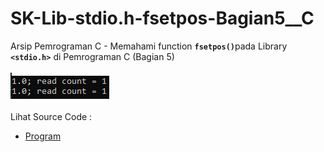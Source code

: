# SK-Lib-stdio.h-fsetpos-Bagian5__C
Arsip Pemrograman C - Memahami function <code><b>fsetpos()</b></code>pada Library <code><b>&lt;stdio.h></b></code> di Pemrograman C (Bagian 5)<br><br>
<img src="https://github.com/RizkyKhapidsyah/SK-Lib-stdio.h-fsetpos-Bagian5__C/blob/master/SK-Lib-stdio.h-fsetpos-Bagian5__C/x64/result/001.PNG"><br><br>
Lihat Source Code : <br>
- <a href="https://github.com/RizkyKhapidsyah/SK-Lib-stdio.h-fsetpos-Bagian5__C/blob/master/SK-Lib-stdio.h-fsetpos-Bagian5__C/Source.c">Program</a>

